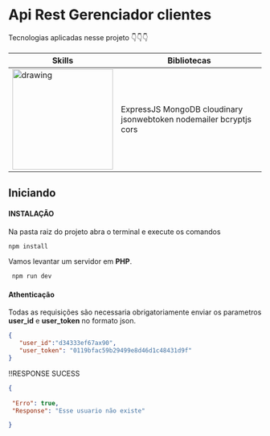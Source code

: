# Api Rest Gerenciador clientes 
Tecnologias aplicadas nesse projeto  👇👇👇


| Skills                                                                                               | Bibliotecas                                                        |
|-----------------------------------------------------------------------------------------------------|--------------------------------------------------------------------|
| <img src="https://walde.co/wp-content/uploads/2016/09/nodejs_logo.png " alt="drawing" width="200"/> | ExpressJS MongoDB cloudinary jsonwebtoken nodemailer bcryptjs cors |

## Iniciando 
#### **INSTALAÇÃO**
Na pasta raiz do projeto abra o terminal e execute os comandos

```bash
npm install
```
Vamos levantar um servidor em **PHP**.

```bash
 npm run dev 
```

#### Athenticação
Todas as requisições são necessaria obrigatoriamente enviar os parametros **user_id** e **user_token** no formato json.

```json
{
   "user_id":"d34333ef67ax90",
   "user_token": "0119bfac59b29499e8d46d1c48431d9f"
}   
```
!!RESPONSE SUCESS

 ```json
{
   
  "Erro": true,
  "Response": "Esse usuario não existe"

}